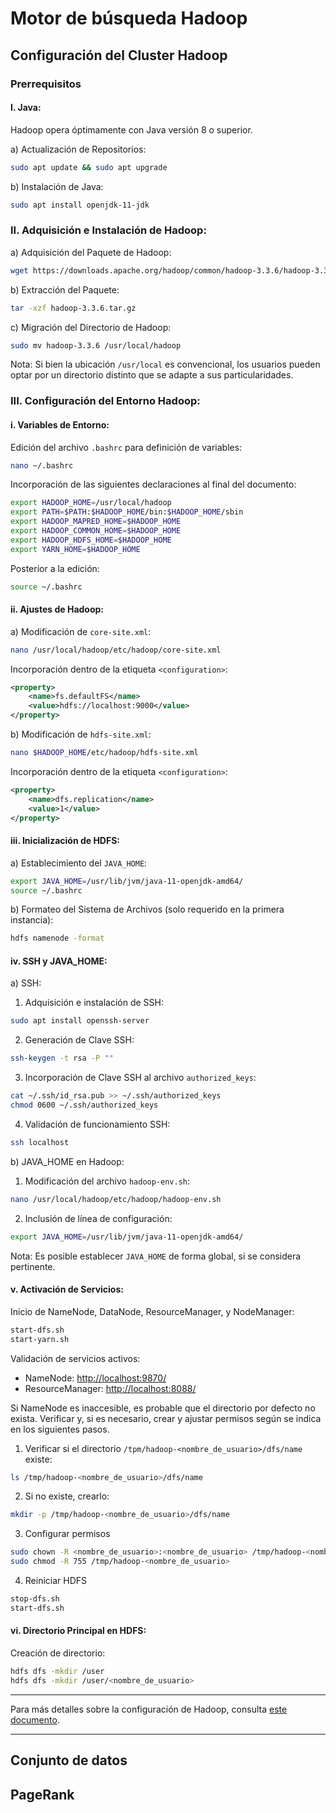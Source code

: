 
# Motor de búsqueda Hadoop

## Configuración del Cluster Hadoop 

### Prerrequisitos

#### I. Java:

Hadoop opera óptimamente con Java versión 8 o superior.

a) Actualización de Repositorios:
```bash
sudo apt update && sudo apt upgrade
```

b) Instalación de Java:
```bash
sudo apt install openjdk-11-jdk
```

### II. Adquisición e Instalación de Hadoop:

a) Adquisición del Paquete de Hadoop:
```bash
wget https://downloads.apache.org/hadoop/common/hadoop-3.3.6/hadoop-3.3.6.tar.gz
```

b) Extracción del Paquete:
```bash
tar -xzf hadoop-3.3.6.tar.gz
```

c) Migración del Directorio de Hadoop:
```bash
sudo mv hadoop-3.3.6 /usr/local/hadoop
```

Nota: Si bien la ubicación `/usr/local` es convencional, los usuarios pueden optar por un directorio distinto que se adapte a sus particularidades.

### III. Configuración del Entorno Hadoop:

#### i. Variables de Entorno:
Edición del archivo `.bashrc` para definición de variables:
```bash
nano ~/.bashrc
```

Incorporación de las siguientes declaraciones al final del documento:
```bash
export HADOOP_HOME=/usr/local/hadoop
export PATH=$PATH:$HADOOP_HOME/bin:$HADOOP_HOME/sbin
export HADOOP_MAPRED_HOME=$HADOOP_HOME
export HADOOP_COMMON_HOME=$HADOOP_HOME
export HADOOP_HDFS_HOME=$HADOOP_HOME
export YARN_HOME=$HADOOP_HOME
```

Posterior a la edición:
```bash
source ~/.bashrc
```

#### ii. Ajustes de Hadoop:
a) Modificación de `core-site.xml`:
```bash
nano /usr/local/hadoop/etc/hadoop/core-site.xml
```

Incorporación dentro de la etiqueta `<configuration>`:
```xml
<property>
    <name>fs.defaultFS</name>
    <value>hdfs://localhost:9000</value>
</property>
```

b) Modificación de `hdfs-site.xml`:
```bash
nano $HADOOP_HOME/etc/hadoop/hdfs-site.xml
```

Incorporación dentro de la etiqueta `<configuration>`:
```xml
<property>
    <name>dfs.replication</name>
    <value>1</value>
</property>
```

#### iii. Inicialización de HDFS:

a) Establecimiento del `JAVA_HOME`:
```bash
export JAVA_HOME=/usr/lib/jvm/java-11-openjdk-amd64/
source ~/.bashrc
```

b) Formateo del Sistema de Archivos (solo requerido en la primera instancia):
```bash
hdfs namenode -format
```

#### iv. SSH y JAVA_HOME:

a) SSH:

1. Adquisición e instalación de SSH:
```bash
sudo apt install openssh-server
```

2. Generación de Clave SSH:
```bash
ssh-keygen -t rsa -P ""
```

3. Incorporación de Clave SSH al archivo `authorized_keys`:
```bash
cat ~/.ssh/id_rsa.pub >> ~/.ssh/authorized_keys
chmod 0600 ~/.ssh/authorized_keys
```

4. Validación de funcionamiento SSH:
```bash
ssh localhost
```

b) JAVA_HOME en Hadoop:

1. Modificación del archivo `hadoop-env.sh`:
```bash
nano /usr/local/hadoop/etc/hadoop/hadoop-env.sh
```

2. Inclusión de línea de configuración:
```bash
export JAVA_HOME=/usr/lib/jvm/java-11-openjdk-amd64/
```

Nota: Es posible establecer `JAVA_HOME` de forma global, si se considera pertinente.

#### v. Activación de Servicios:

Inicio de NameNode, DataNode, ResourceManager, y NodeManager:
```bash
start-dfs.sh
start-yarn.sh
```

Validación de servicios activos:

- NameNode: [http://localhost:9870/](http://localhost:9870/)
- ResourceManager: [http://localhost:8088/](http://localhost:8088/)

Si NameNode es inaccesible, es probable que el directorio por defecto no exista. Verificar y, si es necesario, crear y ajustar permisos según se indica en los siguientes pasos.

1. Verificar si el directorio `/tpm/hadoop-<nombre_de_usuario>/dfs/name` existe:
```bash
ls /tmp/hadoop-<nombre_de_usuario>/dfs/name
```
2. Si no existe, crearlo:
```bash
mkdir -p /tmp/hadoop-<nombre_de_usuario>/dfs/name
```

3. Configurar permisos    
```bash
sudo chown -R <nombre_de_usuario>:<nombre_de_usuario> /tmp/hadoop-<nombre_de_usuario>
sudo chmod -R 755 /tmp/hadoop-<nombre_de_usuario>
```

4. Reiniciar HDFS
```bash
stop-dfs.sh
start-dfs.sh
```


#### vi. Directorio Principal en HDFS:

Creación de directorio:
```bash
hdfs dfs -mkdir /user
hdfs dfs -mkdir /user/<nombre_de_usuario>
```


---

Para más detalles sobre la configuración de Hadoop, consulta [este documento](./configuracion_hadoop.md).

---





## Conjunto de datos


## PageRank 


## 